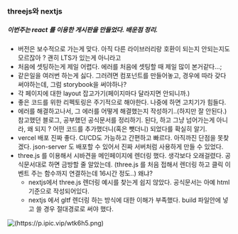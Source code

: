 ### threejs와 nextjs

##### 이번주는 react 를 이용한 게시판을 만들었다. 배운점 정리.

- 버전은 보수적으로 가는게 맞다. 아직 다른 라이브러리랑 호환이 되는지 안되는지도 모르잖아 ? 괜히 LTS가 있는게 아니라고
- 처음에 셋팅하는게 제일 어렵다. 에러를 처음에 셋팅할 때 제일 많이 본거같다...;
- 같은일을 여러번 하는게 싫다. 그러려면 컴포넌트를 만들어놓고, 경우에 따라 갖다 써야하는데, 그럼 storybook을 써야하나?
- 각 페이지에 대한 layout 잡고가기(페이지마다 달라지면 안되니까.)
- 좋은 코드를 위한 리펙토링은 주기적으로 해야한다. 나중에 하면 고치기가 힘들다.
- 에러를 해결하고나서, 그 에러를 어떻게 해결했는지 작성하기..(하지만 잘 안된다.) 참고했던 블로그, 공부했던 공식문서를 정리하기. 된다, 하고 그냥 넘어가는게 아니라, 왜 되지 ? 어떤 코드를 추가했더니(혹은 뺏더니) 되었다를 확실히 알기.
- vercel 배포 진짜 좋다. CI/CD도 가능하고 간편하고 빠르다. 아직까진 단점을 못찾겠다. json-server 도 배포할 수 있어서 진짜 서버처럼 사용하게 만들 수 있었다.
- three.js 를 이용해서 시바견을 메인페이지에 렌더링 했다. 생각보다 오래걸렸다. 공식문서대로 하면 금방할 줄 알았는데. (three.js 를 처음 접해서 렌더링 하고 클릭 이벤트 주는 함수까지 연결하는데 16시간 정도..) 왜냐?
  - nextjs에서 three.js 렌더링 예시를 찾는게 쉽지 않았다. 공식문서는 아예 html기준으로 작성되어있다.
  - nextjs 에서 gltf 렌더링 하는 방식에 대한 이해가 부족했다. build 파일안에 넣고 쓸 경우 절대경로로 써야 했다.

![(https://p.ipic.vip/wtk6h5.png)](https://p.ipic.vip/wtk6h5.png)
